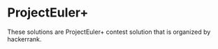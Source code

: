 # ProjectEuler+

These solutions are ProjectEuler+ contest solution that is organized by hackerrank.
